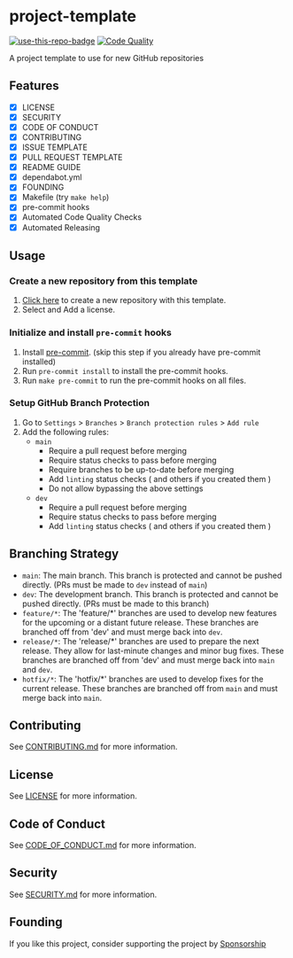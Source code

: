 # project-template

<a href="https://github.com/azataiot/project-template/generate"><img src="https://img.shields.io/badge/use%20this-template-blue?logo=github" alt="use-this-repo-badge"></a>
[![Code Quality](https://github.com/azataiot/project-template/actions/workflows/code-quality.yml/badge.svg)](https://github.com/azataiot/project-template/actions/workflows/code-quality.yml)

A project template to use for new GitHub repositories

## Features

- [x] LICENSE
- [x] SECURITY
- [x] CODE OF CONDUCT
- [x] CONTRIBUTING
- [x] ISSUE TEMPLATE
- [x] PULL REQUEST TEMPLATE
- [x] README GUIDE
- [x] dependabot.yml
- [x] FOUNDING
- [x] Makefile (try `make help`)
- [x] pre-commit hooks
- [x] Automated Code Quality Checks
- [x] Automated Releasing

## Usage

### Create a new repository from this template

1. [Click here](https://github.com/azataiot/project-template/generated) to create a new repository with this template.
2. Select and Add a license.

### Initialize and install `pre-commit` hooks

1. Install [pre-commit](https://pre-commit.com/#install). (skip this step if you already have pre-commit installed)
2. Run `pre-commit install` to install the pre-commit hooks.
3. Run `make pre-commit` to run the pre-commit hooks on all files.

### Setup GitHub Branch Protection

1. Go to `Settings` > `Branches` > `Branch protection rules` > `Add rule`
2. Add the following rules:
    - `main`
        - Require a pull request before merging
        - Require status checks to pass before merging
        - Require branches to be up-to-date before merging
        - Add `linting` status checks ( and others if you created them )
        - Do not allow bypassing the above settings
    - `dev`
        - Require a pull request before merging
        - Require status checks to pass before merging
        - Add `linting` status checks ( and others if you created them )

## Branching Strategy

- `main`: The main branch. This branch is protected and cannot be pushed directly. (PRs must be made to `dev` instead
  of `main`)
- `dev`: The development branch. This branch is protected and cannot be pushed directly. (PRs must be made to this
  branch)
- `feature/*`: The 'feature/*' branches are used to develop new features for the upcoming or a distant future release.
  These branches are branched off from 'dev' and must merge back into `dev`.
- `release/*`: The 'release/*' branches are used to prepare the next release. They allow for last-minute changes and
  minor bug fixes. These branches are branched off from 'dev' and must merge back into `main` and `dev`.
- `hotfix/*`: The 'hotfix/*' branches are used to develop fixes for the current release. These branches are branched off
  from `main` and must merge back into `main`.

## Contributing

See [CONTRIBUTING.md](CONTRIBUTING.md) for more information.

## License

See [LICENSE](LICENSE) for more information.

## Code of Conduct

See [CODE_OF_CONDUCT.md](CODE_OF_CONDUCT.md) for more information.

## Security

See [SECURITY.md](SECURITY.md) for more information.

## Founding

If you like this project, consider supporting the project by [Sponsorship](https://github.com/sponsors/azataiot)

